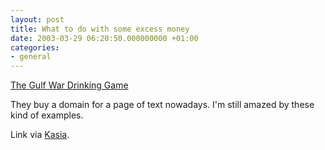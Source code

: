 ```yaml
---
layout: post
title: What to do with some excess money
date: 2003-03-29 06:20:50.000000000 +01:00
categories:
- general
---
```

<a title="The Gulf War Drinking Game" href="http://www.gulfwardrinkinggame.com/">The Gulf War Drinking Game</a>

They buy a domain for a page of text nowadays. I'm still amazed by these kind of examples.

Link via <a href="http://www.unix-girl.com/blog/archives/000854.html">Kasia</a>.
